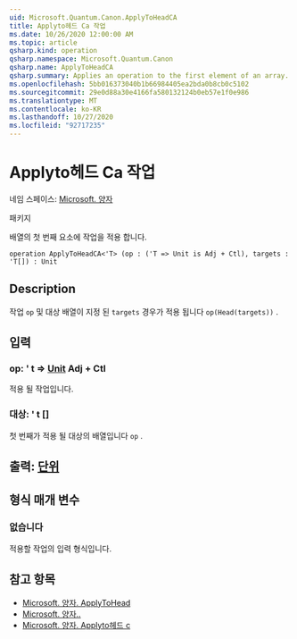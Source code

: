 ```yaml
---
uid: Microsoft.Quantum.Canon.ApplyToHeadCA
title: Applyto헤드 Ca 작업
ms.date: 10/26/2020 12:00:00 AM
ms.topic: article
qsharp.kind: operation
qsharp.namespace: Microsoft.Quantum.Canon
qsharp.name: ApplyToHeadCA
qsharp.summary: Applies an operation to the first element of an array.
ms.openlocfilehash: 5bb016373040b1b66984405ea2bda0b8cb0c5102
ms.sourcegitcommit: 29e0d88a30e4166fa580132124b0eb57e1f0e986
ms.translationtype: MT
ms.contentlocale: ko-KR
ms.lasthandoff: 10/27/2020
ms.locfileid: "92717235"
---
```

# <a name="applytoheadca-operation"></a>Applyto헤드 Ca 작업

네임 스페이스: [Microsoft. 양자](xref:Microsoft.Quantum.Canon)

패키지 [](https://nuget.org/packages/)


배열의 첫 번째 요소에 작업을 적용 합니다.

```qsharp
operation ApplyToHeadCA<'T> (op : ('T => Unit is Adj + Ctl), targets : 'T[]) : Unit
```


## <a name="description"></a>Description

작업 `op` 및 대상 배열이 지정 된 `targets` 경우가 적용 됩니다 `op(Head(targets))` .

## <a name="input"></a>입력

### <a name="op--t--unit-adj--ctl"></a>op: ' t => [Unit](xref:microsoft.quantum.lang-ref.unit) Adj + Ctl

적용 될 작업입니다.


### <a name="targets--t"></a>대상: ' t []

첫 번째가 적용 될 대상의 배열입니다 `op` .



## <a name="output--unit"></a>출력: [단위](xref:microsoft.quantum.lang-ref.unit)



## <a name="type-parameters"></a>형식 매개 변수

### <a name="t"></a>없습니다

적용할 작업의 입력 형식입니다.

## <a name="see-also"></a>참고 항목

- [Microsoft. 양자. ApplyToHead](xref:Microsoft.Quantum.Canon.ApplyToHead)
- [Microsoft. 양자..](xref:Microsoft.Quantum.Canon.ApplyToHeadA)
- [Microsoft. 양자. Applyto헤드 c](xref:Microsoft.Quantum.Canon.ApplyToHeadC)
